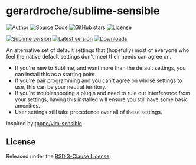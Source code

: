 # gerardroche/sublime-sensible

[![Author](https://img.shields.io/badge/author-@gerardroche-blue.svg?style=flat)](https://twitter.com/gerardroche)
[![Source Code](https://img.shields.io/badge/source-GitHub-blue.svg?style=flat)](https://github.com/gerardroche/sublime-sensible)
[![GitHub stars](https://img.shields.io/github/stars/gerardroche/sublime-sensible.svg?style=flat)](https://github.com/gerardroche/sublime-sensible/stargazers)
[![License](https://img.shields.io/badge/license-BSD--3-blue.svg?style=flat)](https://raw.githubusercontent.com/gerardroche/sublime-sensible/master/LICENSE)

[![Sublime version](https://img.shields.io/badge/sublime-v3-lightgrey.svg?style=flat)](http://sublimetext.com)
[![Latest version](https://img.shields.io/github/tag/gerardroche/sublime-sensible.svg?label=release&style=flat&maxAge=2592000)](https://github.com/gerardroche/sublime-sensible/tags)
[![Downloads](https://img.shields.io/packagecontrol/dt/sensible.svg?style=flat&maxAge=2592000)](https://packagecontrol.io/packages/sensible)

An alternative set of default settings that (hopefully) most of everyone who feel the native default settings don't meet their needs can agree on.

* If you're new to Sublime, and want more than the default settings, you can install this as a starting point.
* If you're pair programming and you can't agree on whose settings to use, this can be your neutral territory.
* If you're troubleshooting a plugin and need to rule out interference from your settings, having this installed will ensure you still have some basic amenities.
* User settings still take precedence over all of these settings.

Inspired by [tpope/vim-sensible](https://github.com/tpope/vim-sensible).

## License

Released under the [BSD 3-Clause License](LICENSE).

